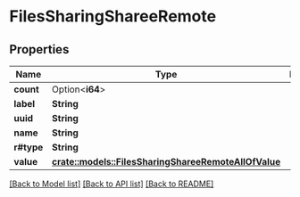 # FilesSharingShareeRemote

## Properties

Name | Type | Description | Notes
------------ | ------------- | ------------- | -------------
**count** | Option<**i64**> |  | 
**label** | **String** |  | 
**uuid** | **String** |  | 
**name** | **String** |  | 
**r#type** | **String** |  | 
**value** | [**crate::models::FilesSharingShareeRemoteAllOfValue**](FilesSharingShareeRemote_allOf_value.md) |  | 

[[Back to Model list]](../README.md#documentation-for-models) [[Back to API list]](../README.md#documentation-for-api-endpoints) [[Back to README]](../README.md)


